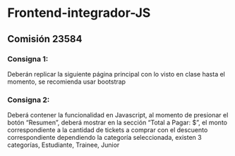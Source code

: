 # Frontend-integrador-JS
## Comisión 23584
### Consigna 1:


Deberán replicar la siguiente página principal con lo visto en clase hasta el momento, se recomienda usar bootstrap

### Consigna 2:


Deberá contener la funcionalidad en Javascript, al momento de presionar el botón “Resumen”, deberá mostrar en la sección “Total a Pagar: $”, el monto correspondiente a la cantidad de tickets a comprar con el descuento correspondiente dependiendo la categoría seleccionada, existen 3 categorías, Estudiante, Trainee, Junior
